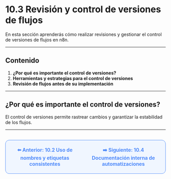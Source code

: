 # 10.3 Revisión y control de versiones de flujos

En esta sección aprenderás cómo realizar revisiones y gestionar el control de versiones de flujos en n8n.

---

## Contenido

1. **¿Por qué es importante el control de versiones?**
2. **Herramientas y estrategias para el control de versiones**
3. **Revisión de flujos antes de su implementación**

---

## ¿Por qué es importante el control de versiones?
El control de versiones permite rastrear cambios y garantizar la estabilidad de los flujos.

---

<div align="center" style="border: 1px solid #4F8AFA; border-radius: 12px; padding: 20px; background: #f0f6ff; margin-top: 32px; display: flex; justify-content: center; gap: 32px;">
  <a href="10.2.%20Uso%20de%20nombres%20y%20etiquetas%20consistentes.md" style="text-decoration:none; font-weight: bold; color: #4F8AFA; font-size: 1.1em;">⬅️ Anterior: 10.2 Uso de nombres y etiquetas consistentes</a>
  <a href="10.4.%20Documentación%20interna%20de%20automatizaciones.md" style="text-decoration:none; font-weight: bold; color: #4F8AFA; font-size: 1.1em;">➡️ Siguiente: 10.4 Documentación interna de automatizaciones</a>
</div>
